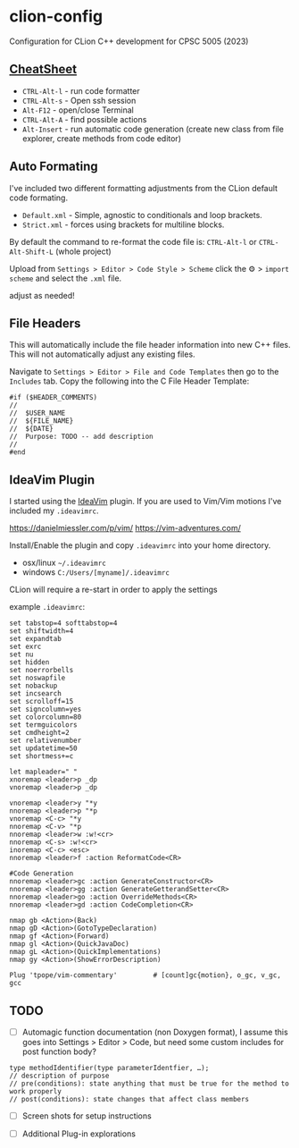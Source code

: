 # clion-config
Configuration for CLion C++ development for CPSC 5005 (2023)

## [CheatSheet](https://resources.jetbrains.com/storage/products/clion/docs/CLion_ReferenceCard.pdf)

- `CTRL-Alt-l` - run code formatter
- `CTRL-Alt-s` - Open ssh session
- `Alt-F12` - open/close Terminal
- `CTRL-Alt-A` - find possible actions
- `Alt-Insert` - run automatic code generation (create new class from file explorer, create methods from code editor)

## Auto Formating

I've included two different formatting adjustments from the CLion default code formating.
- `Default.xml` - Simple, agnostic to conditionals and loop brackets.
- `Strict.xml` - forces using brackets for multiline blocks.

By default the command to re-format the code file is: `CTRL-Alt-l` or `CTRL-Alt-Shift-L` (whole project)

Upload from `Settings > Editor > Code Style > Scheme` click the ⚙ > `import scheme` and select the `.xml` file.

adjust as needed!

## File Headers

This will automatically include the file header information into new C++ files. 
This will not automatically adjust any existing files.

Navigate to `Settings > Editor > File and Code Templates` then go to the `Includes` tab.
Copy the following into the C File Header Template:

```
#if ($HEADER_COMMENTS)
//
//  $USER_NAME
//  ${FILE_NAME}
//  ${DATE}
//  Purpose: TODO -- add description
//
#end
```

## IdeaVim Plugin

I started using the [IdeaVim](https://github.com/JetBrains/ideavim) plugin.
If you are used to Vim/Vim motions I've included my `.ideavimrc`.

https://danielmiessler.com/p/vim/
https://vim-adventures.com/

Install/Enable the plugin and copy `.ideavimrc` into your home directory.
 - osx/linux `~/.ideavimrc`
 - windows `C:/Users/[myname]/.ideavimrc`

CLion will require a re-start in order to apply the settings

example `.ideavimrc`:
```
set tabstop=4 softtabstop=4
set shiftwidth=4
set expandtab
set exrc
set nu
set hidden
set noerrorbells
set noswapfile
set nobackup
set incsearch
set scrolloff=15
set signcolumn=yes
set colorcolumn=80
set termguicolors
set cmdheight=2
set relativenumber
set updatetime=50
set shortmess+=c

let mapleader=" "
xnoremap <leader>p _dp
vnoremap <leader>p _dp

vnoremap <leader>y "*y
nnoremap <leader>p "*p
vnoremap <C-c> "*y
nnoremap <C-v> "*p
nnoremap <leader>w :w!<cr>
nnoremap <C-s> :w!<cr>
inoremap <C-c> <esc>
nnoremap <leader>f :action ReformatCode<CR>

#Code Generation
nnoremap <leader>gc :action GenerateConstructor<CR>
nnoremap <leader>gg :action GenerateGetterandSetter<CR>
nnoremap <leader>go :action OverrideMethods<CR>
nnoremap <leader>gd :action CodeCompletion<CR>

nmap gb <Action>(Back)
nmap gD <Action>(GotoTypeDeclaration)
nmap gf <Action>(Forward)
nmap gl <Action>(QuickJavaDoc)
nmap gL <Action>(QuickImplementations)
nmap gy <Action>(ShowErrorDescription)

Plug 'tpope/vim-commentary'		    # [count]gc{motion}, o_gc, v_gc, gcc
```

## TODO

- [ ] Automagic function documentation (non Doxygen format), I assume this goes into Settings > Editor > Code, but need some custom includes for post function body?
```
type methodIdentifier(type parameterIdentfier, …);
// description of purpose
// pre(conditions): state anything that must be true for the method to work properly
// post(conditions): state changes that affect class members
```
- [ ]  Screen shots for setup instructions
- [ ]  Additional Plug-in explorations

